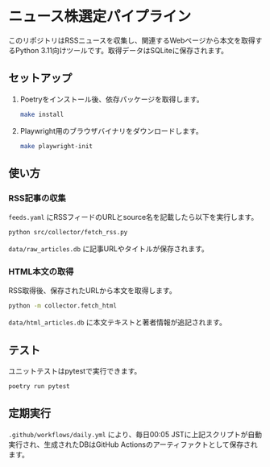 # ニュース株選定パイプライン

このリポジトリはRSSニュースを収集し、関連するWebページから本文を取得するPython 3.11向けツールです。取得データはSQLiteに保存されます。

## セットアップ

1. Poetryをインストール後、依存パッケージを取得します。
   ```bash
   make install
   ```
2. Playwright用のブラウザバイナリをダウンロードします。
   ```bash
   make playwright-init
   ```

## 使い方

### RSS記事の収集

`feeds.yaml` にRSSフィードのURLとsource名を記載したら以下を実行します。
```bash
python src/collector/fetch_rss.py
```
`data/raw_articles.db` に記事URLやタイトルが保存されます。

### HTML本文の取得

RSS取得後、保存されたURLから本文を取得します。
```bash
python -m collector.fetch_html
```
`data/html_articles.db` に本文テキストと著者情報が追記されます。

## テスト

ユニットテストはpytestで実行できます。
```bash
poetry run pytest
```

## 定期実行

`.github/workflows/daily.yml` により、毎日00:05 JSTに上記スクリプトが自動実行され、生成されたDBはGitHub Actionsのアーティファクトとして保存されます。
